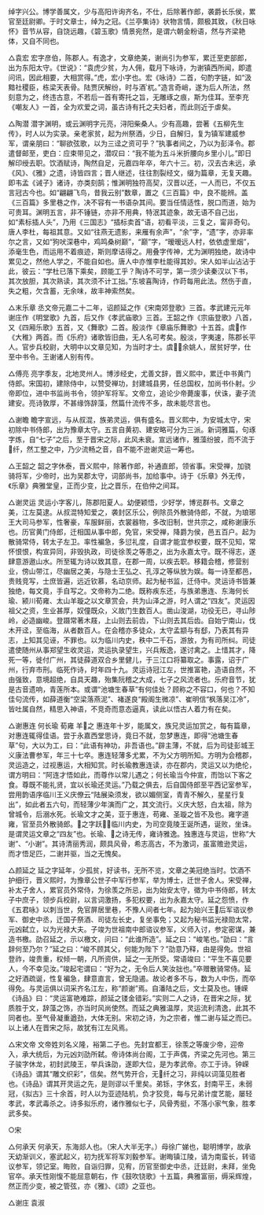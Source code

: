 <!-- { "loadSidebar": true } -->
绰字兴公。博学善属文，少与高阳许询齐名，不仕，后除著作郎，袭爵长乐侯，累官至廷尉卿。于时文章士，绰为之冠。《兰亭集诗》状物言情，颇极其致，《秋日咏怀》音节从容，自饶远趣，《碧玉歌》情景宛然，是谓六朝金粉语，然与齐梁艳体，又自不同也。

△袁宏
宏字彦伯，陈郡人。有逸才，文章绝美，谢尚引为参军，累迁至吏部郎，出为东阳太守。《世说》：“袁虎少贫，为人佣，载月下咏诗，为谢镇西所闻，即遣问讯，因此相要，大相赏得。”虎，宏小字也。宏《咏诗》二首，句酌字链，如“汲黯社稷臣，栋梁天表骨。陆贾厌解纷，时与酒杌。”造言奇峭，遂为后人所法，然刻意为之，终违古意，不若后一首有寄托之旨，无雕琢之痕，斯为佳耳。至李充《嘲友人》一首，全为欢爱之词，虽古诗有托之夫妇者，而此则近于虐矣。

△陶潜
潜字渊明，或云渊明字元亮，浔阳柴桑人。少有高趣，尝著《五柳先生传》，时人以为实录。亲老家贫，起为州祭酒，少日，自解归，复为镇军建威参军，谓亲朋曰：“聊欲弦歌，以为三迳之资可乎？”执事者间之，乃以为彭泽令。郡遣督邮至，吏白：应束带见之，潜叹曰：“我不能为五斗米折腰向乡里小儿。”即日解印绶去职。饮酒赋诗，陶然自足，元嘉四年卒，年六十三。初，汉去古未远，承《风》、《雅》之遗，诗皆四言；晋人继述，往往割裂经文，缀为篇章，无复天趣。即韦孟《诫子》诸诗，亦类刻鹄；惟渊明独符高契，汉晋以还，一人而已，不仅五言冠古今也。如“翩翩飞鸟，昔我云别”数章，置之《三百篇》中，良不能辨。盖《三百篇》多里巷之作，决不容有一书语杂其间。要当任情适性，脱口而道，始为可贵耳。渊明五言，非不锤链，亦非不用典，特泯其迹象，故无语不自己出，如“素标插人头”，乃用《三国志》“插标卖首”语，初看平淡，三复之，甯非奇句。唐人李杜，每祖其意。又如“往燕无遗影，来雁有余声”，“余”字，“遗”字，亦非率尔之言，又如“狗吠深巷中，鸡鸣桑树巅”，“巅”字，“暧暧远人村，依依虚里烟”，添毫生色，而运用不着痕迹，斯则摩诘得之。用叠字传神，尤为渊明独绝，故诗中累见之，然他人学之，不能自如也。唐人中亦惟李杜能得其妙。宋人如半山沾沾于此，彼云：“学杜已落下乘矣，顾能工乎？陶诗不可学，第一须少读秦汉以下书，其次放胆，其次熟读，其次须不计工拙。”东坡喜陶诗，作莳每用此法。然伤于直，失之粗，欠含蓄，无余味，故丰神索然矣。

△末乐章
丞文帝元嘉二十二年，诏颜延之作《宋南郊登歌》三首。孝武建元元年谢庄作《明堂歌》九首，后又作《孝武庙歌》三首。王韶之作《宗庙登歌》八首，又《四厢乐歌》五首，又《舞歌》二首。殷淡作《章庙乐舞歌》十五首。虞作《大稚》两首。而《乐府》诸歌皆旧曲，无人名可考矣。殷淡，字夷速，陈郡长平人。官步兵校尉，大明中以文章见知，为当时才士。虞，余姚人，居贫好学，仕至中书令。王谢诸人别有传。

△傅亮
亮字季友，北地灵州人。博涉经史，尤善文辞，晋义熙中，累迁中书黄门侍郎。宋国初，建除侍中，以赞受禅功，封建城县男，任总国权，加尚书仆射。少帝即位，进中书监尚书令，领护军将军。文帝立，追论少帝薨废事，伏诛，妻子流建安。亮诗敦厚，不甚缘饰辞藻，然篇什流传不多，故未能尽言也。

△谢瞻
瞻字宣远，与从叔混，族弟灵运，俱有盛名。晋义熙中，为安城太守，宋初除中书侍郎，出为豫章太守。五言自黄初、建安略可分为三派。新词雅篇，句琢字炼，自“七子”之后，至于晋宋之际，此风未衰。宣远诸作，雅藻纷披，而不流于纤，然工整之中，乃少流畅之音，自不能不逊谢灵运一筹也。

△王韶之
韶之字休泰，晋义熙中，除著作郎，补通直郎，领省事。宋受禅，加骁骑将军，少帝时，出为吴郡太守，词部尚书，加给事中。诗于《乐章》外无传，《乐章》典雅堂皇，正而少变，比之晋乐，在伯仲之间耳。

△谢灵运
灵运小字客儿，陈郡阳夏人。幼便颖悟，少好学，博览群书。文章之美，江左莫逮。从叔混特知爱之，袭封区乐公，例除员外散骑侍郎，不就，为琅琊王大司马参军，性奢豪，车服鲜丽，衣裳器物，多改旧制，世共宗之，咸称谢康乐也。历官黄门侍郎，迁相国从事中郎，免官，宋受禅，降爵为侯，邑五百户。起为散骑常侍，转太子左卫。率性褊急，多愆礼度，自谓才能宜参权要，既不见知，常怀恨恨，构宣异同，非毁执政，司徒徐羡之等患之，出为永嘉太守。既不得志，遂肆意游遨山水。所至辄为诗以致其意，在郡一周，以疾去职。移籍会稽，修营别业，傍山带江，尽幽居之美，与隐士王弘之、孔淳之等纵放为娱。每一诗至都邑，贵贱竞写，士庶皆遍，远近钦慕，名动京师。起为秘书监，迁侍中。灵运诗书皆兼独绝，每文竟，手自写之。文帝称为二绝。既称疾东还，与族弟惠连、东海何长瑜、颍川荀雍、太山羊璇之以文章赏会，共为山泽之游，时人谓之“四友”。灵运因祖父之资，生业甚厚，奴僮既众，义故门生数百人。凿山浚湖，功役无已，寻山陟岭，必造幽峻。登蹑常著木屐，上山则去前齿，下山则去其后齿。自始宁南山，伐木开迳，至临海，从者数百人。在会稽亦多徒众，太守孟颛与有郄，乃表其有异志，上知其见诬，不罪也。以为临川内史，秩中二千石，游放，为有司所纠。司徒遣使随州从事郑望生收灵运，灵运执录望生，兴兵叛逸，遂讨禽之。上惜其才，降死一等，徙付广州，其徒薛道双合乡里健儿，于三江口将纂取之。事露，诏于广州，行弃市刑。临死作诗，时年四十九。灵运诗冠江左，世推富艳，造语自然，不由强致，意境超绝，自具天趣，殆集阮稽之大成，七子之风流者也。乐府音节，犹是古音遗响，青莲所本。或谓“池塘生春草”有何佳处？顾称之不容口，何也？不知佳句流传，如薛道衡“空梁落燕泥”、褚遂良“殿阁生微凉”、崔明信“枫落吴江冷”，皆吐属自然，精思入神语，不竞奇而意态逼真，读此以悟古人着力有在矣。

△谢惠连  何长瑜  荀雍  羊之
惠连年十岁，能属文，族兄灵运加赏之，每有篇章，对惠连辄得佳语。尝于永嘉西堂思诗，竟日不就，忽梦惠连，即得“池塘生春草”句，大以为工，曰：“此语有神功，非吾语也。”辟主薄，不就，后为司徒彭城王义康法曹参军，年三十七卒。惠连轻薄多尤累，不为父方明所知。方明为会稽郡，灵运造之，过视惠运，大相知赏。时长瑜教惠连读，亦在郡内，灵运又以为绝伦，谓方明曰：“阿连才悟如此，而尊作以常儿遇之；何长瑜当今仲宣，而饴以下客之食。尊既不能礼贤，宜以长瑜还灵运。”乃载之俱去，后自国侍郎至平西记室参军，尝用韵语序临川王义庆僚云“陆展染须发，欲以媚侧室，青青不解久，星星行复出”，如此者五六句，而轻薄少年演而广之，其文流行。义庆大怒，白太祖，除为曾城令，后溺水死。长瑜文才之美，亚于惠连，苟雍、圣璇之皆不及也。雍字道雍，官至员外散骑郎。之字跃，临川内史，为司空竟陵王诞所遇，诞败，坐诛。是谓灵运文章之“四友”也。长瑜、之诗无传，雍诗雅逸。独惠连与灵运，世称“大谢”、“小谢”。其诗清丽秀润，颇具风骨，希志高古，不为激词，虽富赡逊灵运，而才悟足匹，二谢并驱，当之无愧矣。

△颜延之
延之字延年，少孤贫，好读书，无所不览，文章之美冠绝当时。饮酒不护细行，晋义熙时，为豫章公世子中军行参军，举为博士，迁世子舍人。宋受禅，补太子舍人，累官员外常侍，为徐羡之所忌，出为始安太守，徵为中书侍郎，转太子中庶子，领步兵校尉，以言词激扬，多犯权要，出为永嘉太守。延之怨愤，作《五君咏》以刺当世，免官屏居里巷，不豫人间者七年。起为始兴王后军谘议参军、御史中丞，迁国子祭酒、司徒左长史，复坐事免；又起为秘书监光禄勋太常，元凶弑立，以为光禄大夫。子竣为世祖南中郎谘议参军，义师入讨，参定密谋，兼造书檄。劭召延之，示以檄文，问曰：“此谁所造”。延之曰：“峻笔也。”劭曰：“言辞何至乃尔？”延之曰：“峻不顾其父，何能为陛下？”劭意乃释，由是得免。世祖登祚，竣贵重，权倾一朝，凡所资供，延之一无所受。常语竣曰：“平生不喜见要人，今不幸见汝。”竣起宅谓曰：“好为之，无令后人笑汝拙也。”卒赠散骑常侍。延之好酒疏诞，性复褊急，肆意直言，曾无隐遏。故论者多不与，数为人中伤，而卒得免。与灵运俱以词采齐名江左，称“颜谢”焉。自潘陆之后，文士莫及也。锺嵘《诗品》曰：“灵运富艳难踪，颜延之镂金错彩。”实则二人之诗，在晋宋之际，犹质胜于文，辞藻之饰，亦当时风尚使然。而延之典雅温厚，灵运流利清逸，此其不同者也。至气骨凝重遒劲，大体无别。宋初之诗，为之宗者，惟二谢与延之而已。以上诸人在晋宋之际，故犹有江左风焉。

△宋文帝
文帝姓刘名义隆，裕第二子也。先封宜都王，徐羡之等废少帝，迎帝入，承大统后，为元凶刘劭所弑。帝诗体尚台阁，工于声偶，齐梁之先河也。第三子骏字休龙，初封武陵王，举兵诛劭，遂即大位，是为孝武帝。亦工于诗。钟嵘《诗品》谓其“雕文织彩”，信矣。然气势开合，无纤之习，非纯以词藻见胜者也。《诗品》谓其开灵运之先，是则谬以千里矣。弟铄，字休玄，封南平王，未弱冠，《拟古》三十余首，时人以为亚迹陆机，负才狡竞，每与兄弟计度艺能，屡轻孝武，孝武毒杀之。诗多拟乐府，诸作雅似七子，风骨秀挺，不落小家气象，胜孝武多矣。

○宋

△何承天
何承天，东海郯人也。（宋人大半无字。）母徐广娣也，聪明博学，故承天幼渐训义，塞武起义，初为抚军将军刘毅参军。谢晦镇江陵，请为南蛮长，转谘议参军，领记室。晦败，自诣归罪，见宥，历官至御史中丞，迁廷尉，未拜，坐免官卒。承天性刚愎不能屈意朝右，作《鼓吹铙歌》十五篇，典雅富丽，缛采辉煌，然正而少变，被之管弦，亦《雅》、《颂》之亚也。

△谢庄  袁淑
